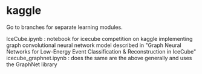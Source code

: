 # kaggle
Go to branches for separate learning modules. 

IceCube.ipynb : notebook for icecube competition on kaggle implementing graph convolutional neural network model described in "Graph Neural Networks for Low-Energy Event Classification & Reconstruction in IceCube" 
icecube_graphnet.ipynb : does the same are the above generally and uses the GraphNet library 


